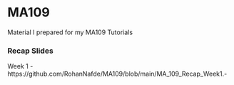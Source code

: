 # MA109
Material I prepared for my MA109 Tutorials

<h3 align="left">Recap Slides</h3>
Week 1 - https://github.com/RohanNafde/MA109/blob/main/MA_109_Recap_Week1.- 
